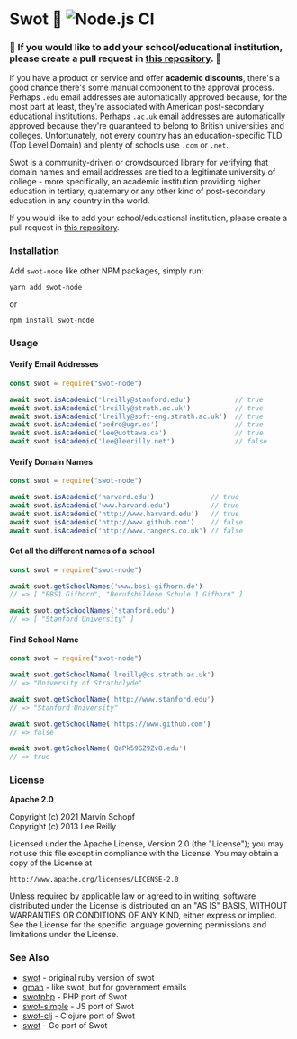 # Swot 🍎 ![Node.js CI](https://github.com/marvinschopf/swot-node/workflows/Node.js%20CI/badge.svg?branch=main)
### 🚨 If you would like to add your school/educational institution, please create a pull request in [this repository](https://github.com/JetBrains/swot). 🚨

If you have a product or service and offer **academic discounts**, there's a good chance there's some manual component to the approval process. Perhaps `.edu` email addresses are automatically approved because, for the most part at least, they're associated with American post-secondary educational institutions. Perhaps `.ac.uk` email addresses are automatically approved because they're guaranteed to belong to British universities and colleges. Unfortunately, not every country has an education-specific TLD (Top Level Domain) and plenty of schools use `.com` or `.net`.

Swot is a community-driven or crowdsourced library for verifying that domain names and email addresses are tied to a legitimate university of college - more specifically, an academic institution providing higher education in tertiary, quaternary or any other kind of post-secondary education in any country in the world.

If you would like to add your school/educational institution, please create a pull request in [this repository](https://github.com/JetBrains/swot).

### Installation

Add `swot-node` like other NPM packages, simply run:

`yarn add swot-node`

or

`npm install swot-node`

### Usage

#### Verify Email Addresses

```javascript
const swot = require("swot-node")

await swot.isAcademic('lreilly@stanford.edu')           // true
await swot.isAcademic('lreilly@strath.ac.uk')           // true
await swot.isAcademic('lreilly@soft-eng.strath.ac.uk')  // true
await swot.isAcademic('pedro@ugr.es')                   // true
await swot.isAcademic('lee@uottawa.ca')                 // true
await swot.isAcademic('lee@leerilly.net')               // false
```

#### Verify Domain Names

```javascript
const swot = require("swot-node")

await swot.isAcademic('harvard.edu')              // true
await swot.isAcademic('www.harvard.edu')          // true
await swot.isAcademic('http://www.harvard.edu')   // true
await swot.isAcademic('http://www.github.com')    // false
await swot.isAcademic('http://www.rangers.co.uk') // false
```

#### Get all the different names of a school

```javascript
const swot = require("swot-node")

await swot.getSchoolNames('www.bbs1-gifhorn.de')
// => [ "BBS1 Gifhorn", "Berufsbildene Schule 1 Gifhorn" ]

await swot.getSchoolNames('stanford.edu')
// => [ "Stanford University" ]
```

#### Find School Name

```javascript
const swot = require("swot-node")

await swot.getSchoolName('lreilly@cs.strath.ac.uk')
// => "University of Strathclyde"

await swot.getSchoolName('http://www.stanford.edu')
// => "Stanford University"

await swot.getSchoolName('https://www.github.com')
// => false

await swot.getSchoolName('QaPk59GZ9Zv8.edu')
// => true
```

### License
**Apache 2.0**

Copyright (c) 2021 Marvin Schopf <br>
Copyright (c) 2013 Lee Reilly

Licensed under the Apache License, Version 2.0 (the "License");
you may not use this file except in compliance with the License.
You may obtain a copy of the License at

    http://www.apache.org/licenses/LICENSE-2.0

Unless required by applicable law or agreed to in writing, software
distributed under the License is distributed on an "AS IS" BASIS,
WITHOUT WARRANTIES OR CONDITIONS OF ANY KIND, either express or implied.
See the License for the specific language governing permissions and
limitations under the License.


### See Also

* [swot](https://github.com/leereilly/swot) - original ruby version of swot
* [gman](https://github.com/benbalter/gman) - like swot, but for government emails
* [swotphp](https://github.com/mdwheele/swotphp) - PHP port of Swot
* [swot-simple](https://github.com/mapbox/swot-simple) - JS port of Swot
* [swot-clj](https://github.com/ipavl/swot-clj) - Clojure port of Swot
* [swot](https://github.com/abadojack/swot) - Go port of Swot
